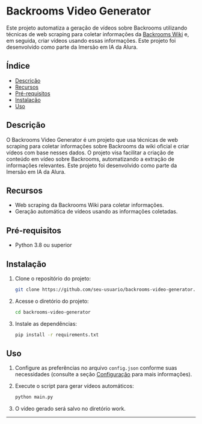 # Backrooms Video Generator

Este projeto automatiza a geração de vídeos sobre Backrooms utilizando técnicas de web scraping para coletar informações da [Backrooms Wiki](http://backrooms-wiki.wikidot.com/) e, em seguida, criar vídeos usando essas informações. Este projeto foi desenvolvido como parte da Imersão em IA da Alura.

## Índice

- [Descrição](#descrição)
- [Recursos](#recursos)
- [Pré-requisitos](#pré-requisitos)
- [Instalação](#instalação)
- [Uso](#uso)

## Descrição

O Backrooms Video Generator é um projeto que usa técnicas de web scraping para coletar informações sobre Backrooms da wiki oficial e criar vídeos com base nesses dados. O projeto visa facilitar a criação de conteúdo em vídeo sobre Backrooms, automatizando a extração de informações relevantes. Este projeto foi desenvolvido como parte da Imersão em IA da Alura.

## Recursos

- Web scraping da Backrooms Wiki para coletar informações.
- Geração automática de vídeos usando as informações coletadas.

## Pré-requisitos

- Python 3.8 ou superior

## Instalação

1. Clone o repositório do projeto:

    ```bash
    git clone https://github.com/seu-usuario/backrooms-video-generator.git
    ```

2. Acesse o diretório do projeto:

    ```bash
    cd backrooms-video-generator
    ```

3. Instale as dependências:

    ```bash
    pip install -r requirements.txt
    ```

## Uso

1. Configure as preferências no arquivo `config.json` conforme suas necessidades (consulte a seção [Configuração](#configuração) para mais informações).

2. Execute o script para gerar vídeos automáticos:

    ```bash
    python main.py
    ```

3. O vídeo gerado será salvo no diretório work.

---

